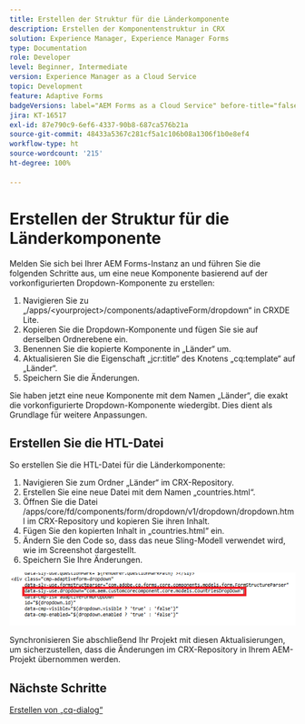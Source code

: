 ```yaml
---
title: Erstellen der Struktur für die Länderkomponente
description: Erstellen der Komponentenstruktur in CRX
solution: Experience Manager, Experience Manager Forms
type: Documentation
role: Developer
level: Beginner, Intermediate
version: Experience Manager as a Cloud Service
topic: Development
feature: Adaptive Forms
badgeVersions: label="AEM Forms as a Cloud Service" before-title="false"
jira: KT-16517
exl-id: 87e790c9-6ef6-4337-90b8-687ca576b21a
source-git-commit: 48433a5367c281cf5a1c106b08a1306f1b0e8ef4
workflow-type: ht
source-wordcount: '215'
ht-degree: 100%

---
```


# Erstellen der Struktur für die Länderkomponente

Melden Sie sich bei Ihrer AEM Forms-Instanz an und führen Sie die folgenden Schritte aus, um eine neue Komponente basierend auf der vorkonfigurierten Dropdown-Komponente zu erstellen:

1. Navigieren Sie zu „/apps/&lt;yourproject>/components/adaptiveForm/dropdown“ in CRXDE Lite.
2. Kopieren Sie die Dropdown-Komponente und fügen Sie sie auf derselben Ordnerebene ein.
3. Benennen Sie die kopierte Komponente in „Länder“ um.
4. Aktualisieren Sie die Eigenschaft „jcr:title“ des Knotens „cq:template“ auf „Länder“.
5. Speichern Sie die Änderungen.

Sie haben jetzt eine neue Komponente mit dem Namen „Länder“, die exakt die vorkonfigurierte Dropdown-Komponente wiedergibt. Dies dient als Grundlage für weitere Anpassungen.

## Erstellen Sie die HTL-Datei

So erstellen Sie die HTL-Datei für die Länderkomponente:

1. Navigieren Sie zum Ordner „Länder“ im CRX-Repository.
2. Erstellen Sie eine neue Datei mit dem Namen „countries.html“.
3. Öffnen Sie die Datei /apps/core/fd/components/form/dropdown/v1/dropdown/dropdown.html im CRX-Repository und kopieren Sie ihren Inhalt.
4. Fügen Sie den kopierten Inhalt in „countries.html“ ein.
5. Ändern Sie den Code so, dass das neue Sling-Modell verwendet wird, wie im Screenshot dargestellt.
6. Speichern Sie Ihre Änderungen.

![sling-model](assets/countriesdropdown.png)

Synchronisieren Sie abschließend Ihr Projekt mit diesen Aktualisierungen, um sicherzustellen, dass die Änderungen im CRX-Repository in Ihrem AEM-Projekt übernommen werden.


## Nächste Schritte

[Erstellen von „cq-dialog“](./dialog.md)
